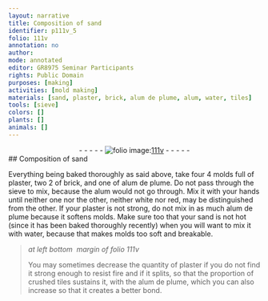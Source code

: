 ```yaml
---
layout: narrative
title: Composition of sand
identifier: p111v_5
folio: 111v
annotation: no
author:
mode: annotated
editor: GR8975 Seminar Participants
rights: Public Domain
purposes: [making]
activities: [mold making]
materials: [sand, plaster, brick, alum de plume, alum, water, tiles]
tools: [sieve]
colors: []
plants: []
animals: []
---
```


 <div class="folio" align="center">- - - - - <a href="http://gallica.bnf.fr/ark:/12148/btv1b10500001g/f228.image" target="_blank"><img src="https://cu-mkp.github.io/GR8975-edition/assets/photo-icon.png" alt="folio image: " style="display:inline-block; margin-bottom:-3px;"/>111v</a> - - - - - </div>  <span class="activity"></span> 
## Composition of <span class="material">sand</span>

 
Everything being baked thoroughly as said above, take four 4 molds full of <span class="material">plaster</span>, two 2 of <span class="material">brick</span>, and one of <span class="material"><span class="foreign">alum de plume</span></span>. Do not pass through the <span class="tool">sieve</span> to mix, because the <span class="material">alum</span> would not go through. Mix it with your hands until neither one nor the other, neither white nor red, may be distinguished from the other. If your <span class="material">plaster</span> is not strong, do not mix in as much <span class="material"><span class="foreign">alum de plume</span></span> because it softens molds. Make sure too that your <span class="material">sand</span> is not hot (since it has been baked thoroughly recently) when you will want to mix it with <span class="material">water</span>, because that makes molds too soft and breakable.
 
> *at left bottom  margin of folio 111v*
> 
>  You may sometimes decrease the quantity of <span class="material">plaster</span> if you do not find it strong enough to resist fire and if it splits, so that the proportion of crushed <span class="material">tiles</span> sustains it, with the <span class="material"><span class="foreign">alum de plume</span></span>, which you can also increase so that it creates a better bond.
 